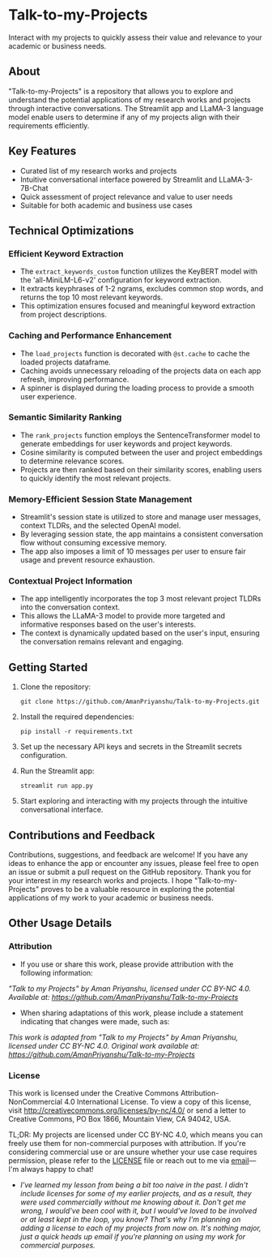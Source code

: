 # Talk-to-my-Projects

Interact with my projects to quickly assess their value and relevance to your academic or business needs.

## About

"Talk-to-my-Projects" is a repository that allows you to explore and understand the potential applications of my research works and projects through interactive conversations. The Streamlit app and LLaMA-3 language model enable users to determine if any of my projects align with their requirements efficiently.

## Key Features

- Curated list of my research works and projects
- Intuitive conversational interface powered by Streamlit and LLaMA-3-7B-Chat
- Quick assessment of project relevance and value to user needs
- Suitable for both academic and business use cases

## Technical Optimizations

### Efficient Keyword Extraction
- The `extract_keywords_custom` function utilizes the KeyBERT model with the 'all-MiniLM-L6-v2' configuration for keyword extraction.
- It extracts keyphrases of 1-2 ngrams, excludes common stop words, and returns the top 10 most relevant keywords.
- This optimization ensures focused and meaningful keyword extraction from project descriptions.

### Caching and Performance Enhancement
- The `load_projects` function is decorated with `@st.cache` to cache the loaded projects dataframe.
- Caching avoids unnecessary reloading of the projects data on each app refresh, improving performance.
- A spinner is displayed during the loading process to provide a smooth user experience.

### Semantic Similarity Ranking
- The `rank_projects` function employs the SentenceTransformer model to generate embeddings for user keywords and project keywords.
- Cosine similarity is computed between the user and project embeddings to determine relevance scores.
- Projects are then ranked based on their similarity scores, enabling users to quickly identify the most relevant projects.

### Memory-Efficient Session State Management
- Streamlit's session state is utilized to store and manage user messages, context TLDRs, and the selected OpenAI model.
- By leveraging session state, the app maintains a consistent conversation flow without consuming excessive memory.
- The app also imposes a limit of 10 messages per user to ensure fair usage and prevent resource exhaustion.

### Contextual Project Information
- The app intelligently incorporates the top 3 most relevant project TLDRs into the conversation context.
- This allows the LLaMA-3 model to provide more targeted and informative responses based on the user's interests.
- The context is dynamically updated based on the user's input, ensuring the conversation remains relevant and engaging.

## Getting Started

1. Clone the repository:
   ```
   git clone https://github.com/AmanPriyanshu/Talk-to-my-Projects.git
   ```

2. Install the required dependencies:
   ```
   pip install -r requirements.txt
   ```

3. Set up the necessary API keys and secrets in the Streamlit secrets configuration.

4. Run the Streamlit app:
   ```
   streamlit run app.py
   ```

5. Start exploring and interacting with my projects through the intuitive conversational interface.

## Contributions and Feedback

Contributions, suggestions, and feedback are welcome! If you have any ideas to enhance the app or encounter any issues, please feel free to open an issue or submit a pull request on the GitHub repository. Thank you for your interest in my research works and projects. I hope "Talk-to-my-Projects" proves to be a valuable resource in exploring the potential applications of my work to your academic or business needs.

## Other Usage Details

### Attribution

* If you use or share this work, please provide attribution with the following information:

_"Talk to my Projects" by Aman Priyanshu, licensed under CC BY-NC 4.0. Available at: https://github.com/AmanPriyanshu/Talk-to-my-Projects_

* When sharing adaptations of this work, please include a statement indicating that changes were made, such as:

_This work is adapted from "Talk to my Projects" by Aman Priyanshu, licensed under CC BY-NC 4.0. Original work available at: https://github.com/AmanPriyanshu/Talk-to-my-Projects_

### License
This work is licensed under the Creative Commons Attribution-NonCommercial 4.0 International License. To view a copy of this license, visit http://creativecommons.org/licenses/by-nc/4.0/ or send a letter to Creative Commons, PO Box 1866, Mountain View, CA 94042, USA.

TL;DR: My projects are licensed under CC BY-NC 4.0, which means you can freely use them for non-commercial purposes with attribution. If you're considering commercial use or are unsure whether your use case requires permission, please refer to the [LICENSE](/LICENSE) file or reach out to me via [email](amanpriyanshusms2001@gmail.com)—I'm always happy to chat!

* _I've learned my lesson from being a bit too naive in the past. I didn't include licenses for some of my earlier projects, and as a result, they were used commercially without me knowing about it. Don't get me wrong, I would've been cool with it, but I would've loved to be involved or at least kept in the loop, you know? That's why I'm planning on adding a license to each of my projects from now on. It's nothing major, just a quick heads up email if you're planning on using my work for commercial purposes._

